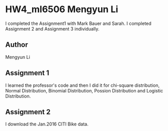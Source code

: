 # HW4_ml6506 Mengyun Li
I completed the Assignment1 with Mark Bauer and Sarah.
I completed Assignment 2 and Assignment 3 individually.

## Author
Mengyun Li

## Assignment 1
I learned the professor's code and then I did it for chi-square distribution, Normal Distribution, Binomial Distribution, Possion Distribution and Logistic Distribution.

## Assignment 2
I download the Jan.2016 CITI Bike data. 
